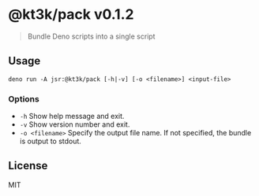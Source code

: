 # @kt3k/pack v0.1.2

> Bundle Deno scripts into a single script

## Usage

```
deno run -A jsr:@kt3k/pack [-h|-v] [-o <filename>] <input-file>
```

### Options

- `-h` Show help message and exit.
- `-v` Show version number and exit.
- `-o <filename>` Specify the output file name. If not specified, the bundle is output to stdout.

## License

MIT
